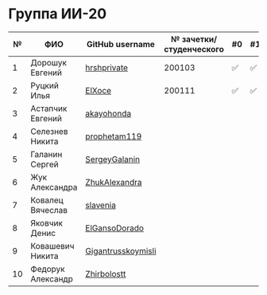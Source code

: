 # Группа ИИ-20

|№|ФИО|GitHub username| № зачетки/студенческого |#0|#1|#2|#3|#4|#5|#6|#7|#8|
|---|---|---|-------------------------|---|---|---|---|---|---|---|---|---|
|1 |Дорошук Евгений|[hrshprivate](https://github.com/hrshprivate)| 200103                  |:white_check_mark:|:white_check_mark:|||||||||
|2 |Руцкий Илья|[ElXoce](https://github.com/ElXoce)| 200111                  |:white_check_mark:|:white_check_mark:|||||||||
|3 |Астапчик Евгений|[akayohonda](https://github.com/akayohonda)|                         |||||||||||
|4 |Селезнев Никита|[prophetam119](https://github.com/prophetam119)|                         |||||||||||
|5 |Галанин Сергей|[SergeyGalanin](https://github.com/SergeyGalanin)|                         |||||||||||
|6 |Жук Александра|[ZhukAlexandra](https://github.com/ZhukAlexandra)|                         |||||||||||
|7 |Ковалец Вячеслав|[slavenia](https://github.com/slavenia)|                         |||||||||||
|8 |Яковчик Денис|[ElGansoDorado](https://github.com/ElGansoDorado)|                         |||||||||||
|9|Ковашевич Никита|[Gigantrusskoymisli](https://github.com/gigantrusskoymisli)|                         |||||||||||
|10|Федорук Александр|[Zhirbolostt](https://github.com/Zhirbolostt)|                         |||||||||||
